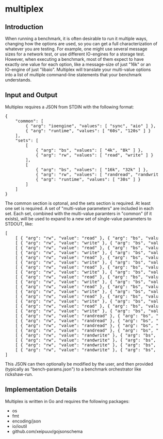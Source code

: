 # multiplex

## Introduction
When running a benchmark, it is often desirable to run it multiple ways, changing how the options are used, so you can get a full characterization of whatever you are testing.  For example, one might use several message sizes for a network test, or use different IO-engines for a storage test.  However, when executing a benchmark, most of them expect to have exactly one value for each option, like a message-size of just "16k" or an IO-engine of just "libaio".  Multiplex will translate your multi-value options into a list of multiple command-line statements that your benchmark understands.

## Input and Output
Multiplex requires a JSON from STDIN with the following format:
<pre>
{
    "common": [
        { "arg": "ioengine", "values": [ "sync", "aio" ] },
        { "arg": "runtime", "values": [ "60s", "120s" ] }
    ],
    "sets": [
        [
            { "arg": "bs", "values": [ "4k", "8k" ] },
            { "arg": "rw", "values": [ "read", "write" ] }
        ],
        [
            { "arg": "bs", "values": [ "16k", "32k" ] },
            { "arg": "rw", "values": [ "randread", "randwrite" ] },
            { "arg": "runtime", "values": [ "30s" ] }
        ]
    ]
}
</pre>

The common section is optonal, and the sets section is required.  At least one set is required.
A set of "multi-value parameters" are included in each set.  Each set, combined with the multi-value paramters in "common" (if it exists), will be used to expand to a new set of single-value parameters to STDOUT, like:

<pre>
[
    [ { "arg": "rw", "value": "read" }, { "arg": "bs", "value": "4k" }, { "arg": "runtime", "value": "60s" }, { "arg": "ioengine", "value": "sync" } ],
    [ { "arg": "rw", "value": "write" }, { "arg": "bs", "value": "4k" }, { "arg": "runtime", "value": "60s" }, { "arg": "ioengine", "value": "sync" } ],
    [ { "arg": "rw", "value": "read" }, { "arg": "bs", "value": "8k" }, { "arg": "runtime", "value": "60s" }, { "arg": "ioengine", "value": "sync" } ],
    [ { "arg": "rw", "value": "write" }, { "arg": "bs", "value": "8k" }, { "arg": "runtime", "value": "60s" }, { "arg": "ioengine", "value": "sync" } ],
    [ { "arg": "rw", "value": "read" }, { "arg": "bs", "value": "4k" }, { "arg": "runtime", "value": "120s" }, { "arg": "ioengine", "value": "sync" } ],
    [ { "arg": "rw", "value": "write" }, { "arg": "bs", "value": "4k" }, { "arg": "runtime", "value": "120s" }, { "arg": "ioengine", "value": "sync" } ],
    [ { "arg": "rw", "value": "read" }, { "arg": "bs", "value": "8k" }, { "arg": "runtime", "value": "120s" }, { "arg": "ioengine", "value": "sync" } ],
    [ { "arg": "rw", "value": "write" }, { "arg": "bs", "value": "8k" }, { "arg": "runtime", "value": "120s" }, { "arg": "ioengine", "value": "sync" } ],
    [ { "arg": "rw", "value": "read" }, { "arg": "bs", "value": "4k" }, { "arg": "runtime", "value": "60s" }, { "arg": "ioengine", "value": "aio" } ],
    [ { "arg": "rw", "value": "write" }, { "arg": "bs", "value": "4k" }, { "arg": "runtime", "value": "60s" }, { "arg": "ioengine", "value": "aio" } ],
    [ { "arg": "rw", "value": "read" }, { "arg": "bs", "value": "8k" }, { "arg": "runtime", "value": "60s" }, { "arg": "ioengine", "value": "aio" } ],
    [ { "arg": "rw", "value": "write" }, { "arg": "bs", "value": "8k" }, { "arg": "runtime", "value": "60s" }, { "arg": "ioengine", "value": "aio" } ],
    [ { "arg": "rw", "value": "read" }, { "arg": "bs", "value": "4k" }, { "arg": "runtime", "value": "120s" }, { "arg": "ioengine", "value": "aio" } ],
    [ { "arg": "rw", "value": "write" }, { "arg": "bs", "value": "4k" }, { "arg": "runtime", "value": "120s" }, { "arg": "ioengine", "value": "aio" } ],
    [ { "arg": "rw", "value": "read" }, { "arg": "bs", "value": "8k" }, { "arg": "runtime", "value": "120s" }, { "arg": "ioengine", "value": "aio" } ],
    [ { "arg": "rw", "value": "write" }, { "arg": "bs", "value": "8k" }, { "arg": "runtime", "value": "120s" }, { "arg": "ioengine", "value": "aio" } ],
    [ { "arg": "rw", "value": "randread" }, { "arg": "bs", "value": "16k" }, { "arg": "runtime", "value": "30s" }, { "arg": "ioengine", "value": "sync" } ],
    [ { "arg": "rw", "value": "randread" }, { "arg": "bs", "value": "32k" }, { "arg": "runtime", "value": "30s" }, { "arg": "ioengine", "value": "sync" } ],
    [ { "arg": "rw", "value": "randread" }, { "arg": "bs", "value": "16k" }, { "arg": "runtime", "value": "30s" }, { "arg": "ioengine", "value": "aio" } ],
    [ { "arg": "rw", "value": "randread" }, { "arg": "bs", "value": "32k" }, { "arg": "runtime", "value": "30s" }, { "arg": "ioengine", "value": "aio" } ],
    [ { "arg": "rw", "value": "randwrite" }, { "arg": "bs", "value": "16k" }, { "arg": "runtime", "value": "30s" }, { "arg": "ioengine", "value": "sync" } ],
    [ { "arg": "rw", "value": "randwrite" }, { "arg": "bs", "value": "32k" }, { "arg": "runtime", "value": "30s" }, { "arg": "ioengine", "value": "sync" } ],
    [ { "arg": "rw", "value": "randwrite" }, { "arg": "bs", "value": "16k" }, { "arg": "runtime", "value": "30s" }, { "arg": "ioengine", "value": "aio" } ],
    [ { "arg": "rw", "value": "randwrite" }, { "arg": "bs", "value": "32k" }, { "arg": "runtime", "value": "30s" }, { "arg": "ioengine", "value": "aio" } ]
]
</pre>

This JSON can then optionally be modified by the user, and then provided (typically as "bench-params.json") to a benchmark orchestrator like rickshaw-run.

## Implementation Details

Multiplex is written in Go and requires the following packages:
* os
* fmt
* encoding/json
* io/ioutil
* github.com/xeipuuv/gojsonschema
